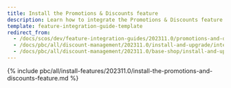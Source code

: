 ```yaml
---
title: Install the Promotions & Discounts feature
description: Learn how to integrate the Promotions & Discounts feature into a Spryker project.
template: feature-integration-guide-template
redirect_from:
  - /docs/scos/dev/feature-integration-guides/202311.0/promotions-and-discounts-feature-integration.html
  - /docs/pbc/all/discount-management/202311.0/install-and-upgrade/integrate-the-promotions-and-discounts-feature.html  
  - /docs/pbc/all/discount-management/202311.0/base-shop/install-and-upgrade/install-the-promotions-and-discounts-feature.html
---
```


{% include pbc/all/install-features/202311.0/install-the-promotions-and-discounts-feature.md %} <!-- To edit, see /_includes/pbc/all/install-features/202311.0/install-the-promotions-and-discounts-feature.md -->
